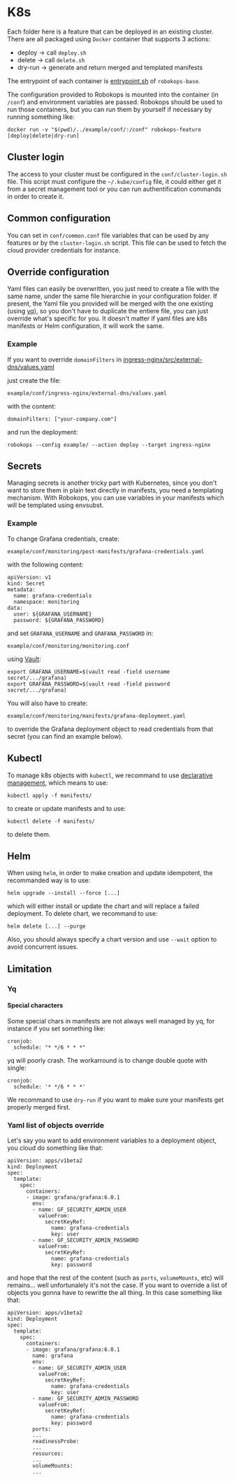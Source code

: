
# K8s
Each folder here is a feature that can be deployed in an existing cluster.
There are all packaged using `Docker` container that supports 3 actions:
* deploy -> call `deploy.sh`
* delete -> call `delete.sh`
* dry-run -> generate and return merged and templated manifests

The entrypoint of each container is [entrypoint.sh](../docker/entrypoint.sh) of `robokops-base`.

The configuration provided to Robokops is mounted into the container (in `/conf`) and environment variables are passed.
Robokops should be used to run those containers, but you can run them by yourself if necessary by running something like:
```
docker run -v "$(pwd)/../example/conf/:/conf" robokops-feature [deploy|delete|dry-run]
```

## Cluster login
The access to your cluster must be configured in the `conf/cluster-login.sh` file. This script must configure the `~/.kube/config` file, it could either get it from a secret management tool or you can run authentification commands in order to create it.

## Common configuration
You can set in `conf/common.conf` file variables that can be used by any features or by the `cluster-login.sh` script. This file can be used to fetch the cloud provider credentials for instance.

## Override configuration
Yaml files can easily be overwritten, you just need to create a file with the same name, under the same file hierarchie in your configuration folder. If present, the Yaml file you provided will be merged with the one existing (using [yq](https://github.com/mikefarah/yq)), so you don't have to duplicate the entiere file, you can just override what's specific for you. It doesn't matter if yaml files are k8s manifests or Helm configuration, it will work the same.

### Example
If you want to override `domainFilters` in [ingress-nginx/src/external-dns/values.yaml](ingress-nginx/src/external-dns/values.yaml)

just create the file:
```
example/conf/ingress-nginx/external-dns/values.yaml
```
with the content:
```
domainFilters: ["your-company.com"]
```
and run the deployment:
```
robokops --config example/ --action deploy --target ingress-nginx
```

## Secrets
Managing secrets is another tricky part with Kubernetes, since you don't want to store them in plain text directly in manifests, you need a templating mechanism.
With Robokops, you can use variables in your manifests which will be templated using envsubst.

### Example
To change Grafana credentials, create:
```
example/conf/monitoring/post-manifests/grafana-credentials.yaml
```
with the following content:
```
apiVersion: v1
kind: Secret
metadata:
  name: grafana-credentials
  namespace: monitoring
data:
  user: ${GRAFANA_USERNAME}
  password: ${GRAFANA_PASSWORD}
```
and set `GRAFANA_USERNAME` and `GRAFANA_PASSWORD` in:
```
example/conf/monitoring/monitoring.conf
```
using [Vault](https://www.vaultproject.io/):
```
export GRAFANA_USERNAME=$(vault read -field username secret/.../grafana)
export GRAFANA_PASSWORD=$(vault read -field password secret/.../grafana)
```
You will also have to create:
```
example/conf/monitoring/manifests/grafana-deployment.yaml
```
to override the Grafana deployment object to read credentials from that secret (you can find an example below).

## Kubectl
To manage k8s objects with `kubectl`, we recommand to use [declarative management](https://kubernetes.io/docs/tasks/manage-kubernetes-objects/declarative-config/), which means to use:
```
kubectl apply -f manifests/
```
to create or update manifests and to use:
```
kubectl delete -f manifests/
```
to delete them.

## Helm
When using `helm`, in order to make creation and update idempotent, the recommanded way is to use:
```
helm upgrade --install --force [...]
```
which will either install or update the chart and will replace a failed deployment. To delete chart, we recommand to use:
```
helm delete [...] --purge
```
Also, you should always specify a chart version and use `--wait` option to avoid concurrent issues.

## Limitation

### Yq
#### Special characters
Some special chars in manifests are not always well managed by yq, for instance if you set something like:
```
cronjob:
  schedule: "* */6 * * *"
```
yq will poorly crash. The workarround is to change double quote with single:
```
cronjob:
  schedule: '* */6 * * *'
```
We recommand to use `dry-run` if you want to make sure your manifests get properly merged first. 

### Yaml list of objects override
Let's say you want to add environment variables to a deployment object, you cloud do something like that:
```
apiVersion: apps/v1beta2
kind: Deployment
spec:
  template:
    spec:
      containers:
      - image: grafana/grafana:6.0.1
        env:
        - name: GF_SECURITY_ADMIN_USER
          valueFrom:
            secretKeyRef:
              name: grafana-credentials
              key: user
        - name: GF_SECURITY_ADMIN_PASSWORD
          valueFrom:
            secretKeyRef:
              name: grafana-credentials
              key: password
```
and hope that the rest of the content (such as `ports`, `volumeMounts`, etc) will remains... well unfortunalely it's not the case. If you want to override a list of objects you gonna have to rewritte the all thing. In this case something like that:
```
apiVersion: apps/v1beta2
kind: Deployment
spec:
  template:
    spec:
      containers:
      - image: grafana/grafana:6.0.1
        name: grafana
        env:
        - name: GF_SECURITY_ADMIN_USER
          valueFrom:
            secretKeyRef:
              name: grafana-credentials
              key: user
        - name: GF_SECURITY_ADMIN_PASSWORD
          valueFrom:
            secretKeyRef:
              name: grafana-credentials
              key: password
        ports:
        ...
        readinessProbe:
        ...
        resources:
        ...
        volumeMounts:
        ...
```